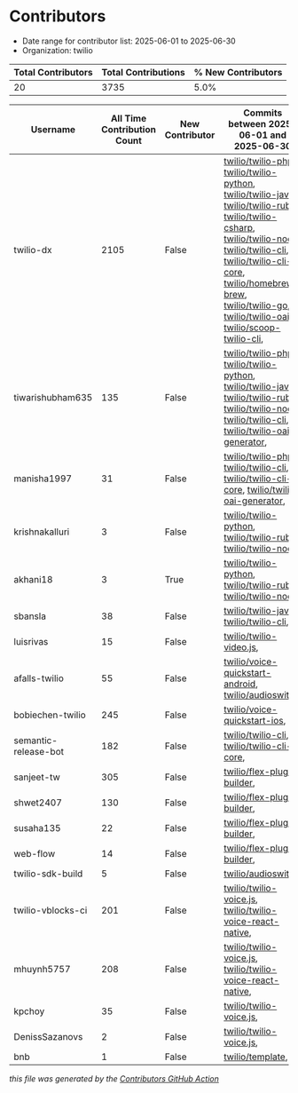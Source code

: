 # Contributors

- Date range for contributor list:  2025-06-01 to 2025-06-30
- Organization: twilio

| Total Contributors | Total Contributions | % New Contributors |
| --- | --- | --- |
| 20 | 3735 | 5.0% |

| Username | All Time Contribution Count | New Contributor | Commits between 2025-06-01 and 2025-06-30 |
| --- | --- | --- | --- |
| twilio-dx | 2105 | False | [twilio/twilio-php](https://github.com/twilio/twilio-php/commits?author=twilio-dx&since=2025-06-01&until=2025-06-30), [twilio/twilio-python](https://github.com/twilio/twilio-python/commits?author=twilio-dx&since=2025-06-01&until=2025-06-30), [twilio/twilio-java](https://github.com/twilio/twilio-java/commits?author=twilio-dx&since=2025-06-01&until=2025-06-30), [twilio/twilio-ruby](https://github.com/twilio/twilio-ruby/commits?author=twilio-dx&since=2025-06-01&until=2025-06-30), [twilio/twilio-csharp](https://github.com/twilio/twilio-csharp/commits?author=twilio-dx&since=2025-06-01&until=2025-06-30), [twilio/twilio-node](https://github.com/twilio/twilio-node/commits?author=twilio-dx&since=2025-06-01&until=2025-06-30), [twilio/twilio-cli](https://github.com/twilio/twilio-cli/commits?author=twilio-dx&since=2025-06-01&until=2025-06-30), [twilio/twilio-cli-core](https://github.com/twilio/twilio-cli-core/commits?author=twilio-dx&since=2025-06-01&until=2025-06-30), [twilio/homebrew-brew](https://github.com/twilio/homebrew-brew/commits?author=twilio-dx&since=2025-06-01&until=2025-06-30), [twilio/twilio-go](https://github.com/twilio/twilio-go/commits?author=twilio-dx&since=2025-06-01&until=2025-06-30), [twilio/twilio-oai](https://github.com/twilio/twilio-oai/commits?author=twilio-dx&since=2025-06-01&until=2025-06-30), [twilio/scoop-twilio-cli](https://github.com/twilio/scoop-twilio-cli/commits?author=twilio-dx&since=2025-06-01&until=2025-06-30),  |
| tiwarishubham635 | 135 | False | [twilio/twilio-php](https://github.com/twilio/twilio-php/commits?author=tiwarishubham635&since=2025-06-01&until=2025-06-30), [twilio/twilio-python](https://github.com/twilio/twilio-python/commits?author=tiwarishubham635&since=2025-06-01&until=2025-06-30), [twilio/twilio-java](https://github.com/twilio/twilio-java/commits?author=tiwarishubham635&since=2025-06-01&until=2025-06-30), [twilio/twilio-ruby](https://github.com/twilio/twilio-ruby/commits?author=tiwarishubham635&since=2025-06-01&until=2025-06-30), [twilio/twilio-node](https://github.com/twilio/twilio-node/commits?author=tiwarishubham635&since=2025-06-01&until=2025-06-30), [twilio/twilio-cli](https://github.com/twilio/twilio-cli/commits?author=tiwarishubham635&since=2025-06-01&until=2025-06-30), [twilio/twilio-oai-generator](https://github.com/twilio/twilio-oai-generator/commits?author=tiwarishubham635&since=2025-06-01&until=2025-06-30),  |
| manisha1997 | 31 | False | [twilio/twilio-php](https://github.com/twilio/twilio-php/commits?author=manisha1997&since=2025-06-01&until=2025-06-30), [twilio/twilio-cli](https://github.com/twilio/twilio-cli/commits?author=manisha1997&since=2025-06-01&until=2025-06-30), [twilio/twilio-cli-core](https://github.com/twilio/twilio-cli-core/commits?author=manisha1997&since=2025-06-01&until=2025-06-30), [twilio/twilio-oai-generator](https://github.com/twilio/twilio-oai-generator/commits?author=manisha1997&since=2025-06-01&until=2025-06-30),  |
| krishnakalluri | 3 | False | [twilio/twilio-python](https://github.com/twilio/twilio-python/commits?author=krishnakalluri&since=2025-06-01&until=2025-06-30), [twilio/twilio-ruby](https://github.com/twilio/twilio-ruby/commits?author=krishnakalluri&since=2025-06-01&until=2025-06-30), [twilio/twilio-node](https://github.com/twilio/twilio-node/commits?author=krishnakalluri&since=2025-06-01&until=2025-06-30),  |
| akhani18 | 3 | True | [twilio/twilio-python](https://github.com/twilio/twilio-python/commits?author=akhani18&since=2025-06-01&until=2025-06-30), [twilio/twilio-ruby](https://github.com/twilio/twilio-ruby/commits?author=akhani18&since=2025-06-01&until=2025-06-30), [twilio/twilio-node](https://github.com/twilio/twilio-node/commits?author=akhani18&since=2025-06-01&until=2025-06-30),  |
| sbansla | 38 | False | [twilio/twilio-java](https://github.com/twilio/twilio-java/commits?author=sbansla&since=2025-06-01&until=2025-06-30), [twilio/twilio-cli](https://github.com/twilio/twilio-cli/commits?author=sbansla&since=2025-06-01&until=2025-06-30),  |
| luisrivas | 15 | False | [twilio/twilio-video.js](https://github.com/twilio/twilio-video.js/commits?author=luisrivas&since=2025-06-01&until=2025-06-30),  |
| afalls-twilio | 55 | False | [twilio/voice-quickstart-android](https://github.com/twilio/voice-quickstart-android/commits?author=afalls-twilio&since=2025-06-01&until=2025-06-30), [twilio/audioswitch](https://github.com/twilio/audioswitch/commits?author=afalls-twilio&since=2025-06-01&until=2025-06-30),  |
| bobiechen-twilio | 245 | False | [twilio/voice-quickstart-ios](https://github.com/twilio/voice-quickstart-ios/commits?author=bobiechen-twilio&since=2025-06-01&until=2025-06-30),  |
| semantic-release-bot | 182 | False | [twilio/twilio-cli](https://github.com/twilio/twilio-cli/commits?author=semantic-release-bot&since=2025-06-01&until=2025-06-30), [twilio/twilio-cli-core](https://github.com/twilio/twilio-cli-core/commits?author=semantic-release-bot&since=2025-06-01&until=2025-06-30),  |
| sanjeet-tw | 305 | False | [twilio/flex-plugin-builder](https://github.com/twilio/flex-plugin-builder/commits?author=sanjeet-tw&since=2025-06-01&until=2025-06-30),  |
| shwet2407 | 130 | False | [twilio/flex-plugin-builder](https://github.com/twilio/flex-plugin-builder/commits?author=shwet2407&since=2025-06-01&until=2025-06-30),  |
| susaha135 | 22 | False | [twilio/flex-plugin-builder](https://github.com/twilio/flex-plugin-builder/commits?author=susaha135&since=2025-06-01&until=2025-06-30),  |
| web-flow | 14 | False | [twilio/flex-plugin-builder](https://github.com/twilio/flex-plugin-builder/commits?author=web-flow&since=2025-06-01&until=2025-06-30),  |
| twilio-sdk-build | 5 | False | [twilio/audioswitch](https://github.com/twilio/audioswitch/commits?author=twilio-sdk-build&since=2025-06-01&until=2025-06-30),  |
| twilio-vblocks-ci | 201 | False | [twilio/twilio-voice.js](https://github.com/twilio/twilio-voice.js/commits?author=twilio-vblocks-ci&since=2025-06-01&until=2025-06-30), [twilio/twilio-voice-react-native](https://github.com/twilio/twilio-voice-react-native/commits?author=twilio-vblocks-ci&since=2025-06-01&until=2025-06-30),  |
| mhuynh5757 | 208 | False | [twilio/twilio-voice.js](https://github.com/twilio/twilio-voice.js/commits?author=mhuynh5757&since=2025-06-01&until=2025-06-30), [twilio/twilio-voice-react-native](https://github.com/twilio/twilio-voice-react-native/commits?author=mhuynh5757&since=2025-06-01&until=2025-06-30),  |
| kpchoy | 35 | False | [twilio/twilio-voice.js](https://github.com/twilio/twilio-voice.js/commits?author=kpchoy&since=2025-06-01&until=2025-06-30),  |
| DenissSazanovs | 2 | False | [twilio/twilio-voice.js](https://github.com/twilio/twilio-voice.js/commits?author=DenissSazanovs&since=2025-06-01&until=2025-06-30),  |
| bnb | 1 | False | [twilio/template](https://github.com/twilio/template/commits?author=bnb&since=2025-06-01&until=2025-06-30),  |

 _this file was generated by the [Contributors GitHub Action](https://github.com/github/contributors)_
